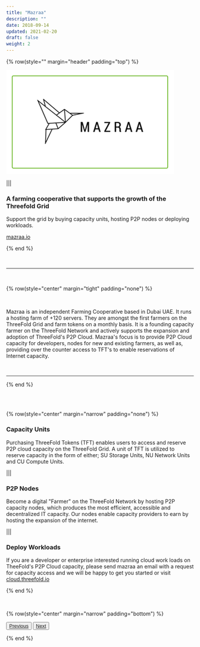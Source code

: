 ```yaml
---
title: "Mazraa"
description: ""
date: 2018-09-14
updated: 2021-02-20
draft: false
weight: 2
---
```


<div class="container mx-auto">

{% row(style="" margin="header" padding="top") %}

![Image](./img/mazraa.png#mx-auto)

|||

### A farming cooperative that supports the growth of the Threefold Grid

Support the grid by buying capacity units, hosting P2P nodes or deploying workloads.

<a class="hard_green" href="https://www.mazraa.io/" target="_blank">mazraa.io</a>


{% end %}

<br>

<hr>

<br>

{% row(style="center" margin="tight" padding="none") %}

<br>

<p class="text-base">Mazraa is an independent Farming Cooperative based in Dubai UAE. It runs a hosting farm of +120 servers. They are amongst the first farmers on the ThreeFold Grid and farm tokens on a monthly basis. It is a founding capacity farmer on the ThreeFold Network and actively supports the expansion and adoption of ThreeFold's P2P Cloud. Mazraa's focus is to provide P2P Cloud capacity for developers, nodes for new and existing farmers, as well as, providing over the counter access to TFT's to enable reservations of Internet capacity.</p>
<br>

<hr class="greenline">

{% end %}

<br>

<br>


{% row(style="center" margin="narrow" padding="none") %}


### Capacity Units

<p class="text-base">Purchasing ThreeFold Tokens (TFT) enables users to access and reserve P2P cloud capacity on the ThreeFold Grid. A unit of TFT is utilized to reserve capacity in the form of either; SU Storage Units, NU Network Units and CU Compute Units.</p>

|||


### P2P Nodes

<p class="text-base">Become a digital "Farmer" on the ThreeFold Network by hosting P2P capacity nodes, which produces the most efficient, accessible and decentralized IT capacity. Our nodes enable capacity providers to earn by hosting the expansion of the internet.</p>

|||


### Deploy Workloads

<p class="text-base">If you are a developer or enterprise interested running cloud work loads on TheeFold's P2P Cloud capacity, please send mazraa an email with a request for capacity access and we will be happy to get you started or visit <a class="hard_green" href="https://cloud.threefold.io/" target="_blank">cloud.threefold.io</a></p>



{% end %}

<br>


{% row(style="center" margin="narrow" padding="bottom") %}

<button>[Previous](/projects/wavetwo/fairswap)</button>
<button>[Next](/projects/wavetwo/bettertoken)</button>

{% end %}

</div>

